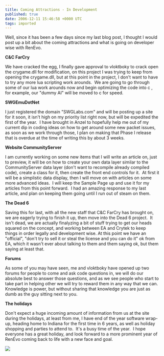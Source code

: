 ```yaml
---
title: Coming Attractions - In Development
published: true
date: 2006-12-11 15:46:58 +0000 UTC
tags: imported 
---
```

Well, since it has been a few days since my last blog post, I thought I would post up a bit about the coming attractions and what is going on developer wise with RenEvo.

**C&C FarCry**

We have cracked the egg, I finally gave approval to vloktboky to crack open the crygame.dll for modification, on this project I was trying to keep from opening the crygame.dll, but at this point in the project, I don't want to have to try any more lua scripting work arounds.  We are going to go through some of our lua work arounds now and begin optimizing the code into c , for example, our "dummy AI" will be moved to c for speed.

**SWGEmuDotNet**

I just registered the domain "SWGLabs.com" and will be posting up a site for it soon, it isn't high on my priority list right now, but will be expedited the first of the year.  I have brought in Anzel to hopefully help me out of my current dip in coding ideas on how to get around some new packet issues, as soon as we work through those, I plan on making that Phase I release that is overdue at the time of writing this by about 3 weeks.

**Website CommunityServer**

I am currently working on some new items that I will write an article on, just to preview, it will be on how to create your own data layer similar to the CommunityServer data layer (don't want to recompile already compiled code), create a class for it, then create the front end controls for it.  At first it will be a simplistic data display, then I will move on with articles on some more advanced ideas.  I will keep the Sample Page up and use it for my articles from this point forward.  I had an amazing response to my last article, and plan on keeping them going until I run out of steam on them.

**The Dead 6**

Saving this for last, with all the new staff that C&C FarCry has brought on, we are eagerly trying to finish it up, then move into the Dead 6 project.  It isn't dead, we are actually finalyzing a bit of stuff trying to get our heads squared on the concept, and working between EA and Crytek to keep things in order legally and development wise. At this point we have an "official", "don't try to sell it or steal the license and you can do it" ok from EA, which it wasn't ever about talking to them and them saying ok, but them saying at least that. 

**Forums**

As some of you may have seen, me and vloktboky have opened up two forums for people to come and ask code questions in, we will do our absolute best to answer those questions, and as we see people who start to take part in helping other we will try to reward them in any way that we can.  Knowledge is power, but without sharing that knowledge you are just as dumb as the guy sitting next to you.

**The holidays**

Don't expect a huge incoming amount of information from us at the site during the holidays, at least from me, I have end of the year software wrap-up, heading home to Indiana for the first time in 6 years, as well as holiday shopping and parties to attend to.  It's a busy time of the year.  I hope everyone has a great holiday, and look forward to a more prominent year of RenEvo coming back to life with a new face and goal.

![][1]

[1]: http://renevo.com/aggbug.aspx?PostID=373

